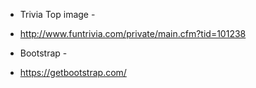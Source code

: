 * Trivia Top image -
 - http://www.funtrivia.com/private/main.cfm?tid=101238

* Bootstrap - 
 - https://getbootstrap.com/



